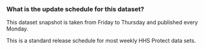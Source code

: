 ### What is the update schedule for this dataset?

This dataset snapshot is taken from Friday to Thursday and published every Monday.

This is a standard release schedule for most weekly HHS Protect data sets.




